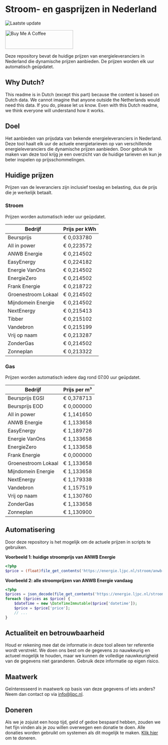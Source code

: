 # Stroom- en gasprijzen in Nederland

![Laatste update](https://img.shields.io/badge/laatste%20update-2023--12--10%2000%3A00%20CET-brightgreen)

<a href="https://www.buymeacoffee.com/Lars-" target="_blank"><img src="https://cdn.buymeacoffee.com/buttons/v2/default-orange.png" alt="Buy Me A Coffee" height="60" style="height: 60px !important;width: 217px !important;" ></a>

Deze repository bevat de huidige prijzen van energieleveranciers in Nederland die dynamische prijzen aanbieden. De prijzen worden elk uur automatisch geüpdatet.

## Why Dutch?

This readme is in Dutch (except this part) because the content is based on Dutch data. We cannot imagine that anyone outside the Netherlands would need this data. If you do, please let us know. Even with this Dutch readme, we think
everyone will understand how it works.

## Doel

Het aanbieden van prijsdata van bekende energieleveranciers in Nederland. Deze tool haalt elk uur de actuele energietarieven op van verschillende energieleveranciers die dynamische prijzen aanbieden. Door gebruik te maken van deze tool
krijg je een overzicht van de huidige tarieven en kun je beter inspelen op prijsschommelingen.

## Huidige prijzen

Prijzen van de leveranciers zijn inclusief toeslag en belasting, dus de prijs die je werkelijk betaalt.

### Stroom

Prijzen worden automatisch ieder uur geüpdatet.

 Bedrijf | Prijs per kWh 
---------|---------------
Beursprijs | € 0,033780
All in power | € 0,223572
ANWB Energie | € 0,214502
EasyEnergy | € 0,224182
Energie VanOns | € 0,214502
EnergieZero | € 0,214502
Frank Energie | € 0,218722
Groenestroom Lokaal | € 0,214502
Mijndomein Energie | € 0,214502
NextEnergy | € 0,215413
Tibber | € 0,215102
Vandebron | € 0,215199
Vrij op naam | € 0,213287
ZonderGas | € 0,214502
Zonneplan | € 0,213322


### Gas

Prijzen worden automatisch iedere dag rond 07.00 uur geüpdatet.

 Bedrijf | Prijs per m³ 
---------|--------------
Beursprijs EGSI | € 0,378713
Beursprijs EOD | € 0,000000
All in power | € 1,141650
ANWB Energie | € 1,133658
EasyEnergy | € 1,189726
Energie VanOns | € 1,133658
EnergieZero | € 1,133658
Frank Energie | € 0,000000
Groenestroom Lokaal | € 1,133658
Mijndomein Energie | € 1,133658
NextEnergy | € 1,179338
Vandebron | € 1,157519
Vrij op naam | € 1,130760
ZonderGas | € 1,133658
Zonneplan | € 1,130900


## Automatisering

Door deze repository is het mogelijk om de actuele prijzen in scripts te gebruiken.

**Voorbeeld 1: huidige stroomprijs van ANWB Energie**

```php
<?php
$price = (float)file_get_contents('https://energie.ljpc.nl/stroom/anwb-energie-nu.txt');

```

**Voorbeeld 2: alle stroomprijzen van ANWB Energie vandaag**

```php
<?php
$prices = json_decode(file_get_contents('https://energie.ljpc.nl/stroom/all-in-power-vandaag.json'),true);
foreach ($prices as $price) {
    $dateTime = new \DateTimeImmutable($price['datetime']);
    $price = $price['price'];
    // ...
}
```

## Actualiteit en betrouwbaarheid

Houd er rekening mee dat de informatie in deze tool alleen ter referentie wordt verstrekt. We doen ons best om de gegevens zo nauwkeurig en actueel mogelijk te houden, maar we kunnen de volledige nauwkeurigheid van de gegevens niet
garanderen. Gebruik deze informatie op eigen risico.

## Maatwerk

Geïnteresseerd in maatwerk op basis van deze gegevens of iets anders? Neem dan contact op
via [info@ljpc.nl](mailto:info@ljpc.nl?subject=Energie%20prijzen).

## Doneren

Als we je zojuist een hoop tijd, geld of gedoe bespaard hebben, zouden we het fijn vinden als je zou willen overwegen een
donatie te doen. Alle donaties worden gebruikt om systemen als dit mogelijk te
maken. [Klik hier](https://www.buymeacoffee.com/Lars-) om te doneren.
